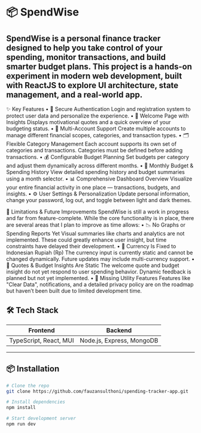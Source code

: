 # 📦 SpendWise

SpendWise is a personal finance tracker designed to help you take control of your spending, monitor transactions, and build smarter budget plans. This project is a hands-on experiment in modern web development, built with ReactJS to explore UI architecture, state management, and a real-world app.
---
✨ Key Features
•	🔐 Secure Authentication Login and registration system to protect user data and personalize the experience.
•	🎉 Welcome Page with Insights Displays motivational quotes and a quick overview of your budgeting status.
•	🧾 Multi-Account Support Create multiple accounts to manage different financial scopes, categories, and transaction types.
•	🗂️ Flexible Category Management Each account supports its own set of categories and transactions. Categories must be defined before adding transactions.
•	💰 Configurable Budget Planning Set budgets per category and adjust them dynamically across different months.
•	📅 Monthly Budget & Spending History View detailed spending history and budget summaries using a month selector.
•	📊 Comprehensive Dashboard Overview Visualize your entire financial activity in one place — transactions, budgets, and insights.
•	⚙️ User Settings & Personalization Update personal information, change your password, log out, and toggle between light and dark themes.

🚧 Limitations & Future Improvements
SpendWise is still a work in progress and far from feature-complete. While the core functionality is in place, there are several areas that I plan to improve as time allows:
•	📉 No Graphs or Spending Reports Yet Visual summaries like charts and analytics are not implemented. These could greatly enhance user insight, but time constraints have delayed their development.
•	💱 Currency Is Fixed to Indonesian Rupiah (Rp) The currency input is currently static and cannot be changed dynamically. Future updates may include multi-currency support.
•	💬 Quotes & Budget Insights Are Static The welcome quote and budget insight do not yet respond to user spending behavior. Dynamic feedback is planned but not yet implemented.
•	🧹 Missing Utility Features Features like "Clear Data", notifications, and a detailed privacy policy are on the roadmap but haven’t been built due to limited development time.

## 🛠️ Tech Stack
| Frontend               | Backend                     |
|------------------------|-----------------------------|
| TypeScript, React, MUI | Node.js, Express, MongoDB   |
 
---

## 📦 Installation

```bash
# Clone the repo
git clone https://github.com/fauzansulthoni/spending-tracker-app.git

# Install dependencies
npm install

# Start development server
npm run dev

